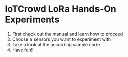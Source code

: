 # IoTCrowd LoRa Hands-On Experiments

1. First check out the manual and learn how to proceed
2. Choose a sensors you want to experiment with
3. Take a look at the according sample code
4. Have fun!
